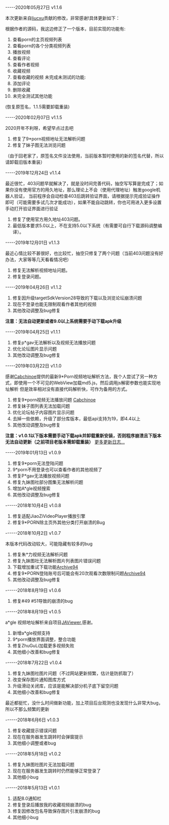 
-----2020年05月27日 v1.1.6

本次更新来自[liucxu](https://github.com/liucxu)贡献的修改，非常感谢!具体更新如下：

根据作者的源码，我这边修正了一个版本，目前实现的功能有:

1. 查看porn的主页视频列表
2. 查看porn的各个分类视频列表
3. 播放视频
4. 查看评论
5. 查看作者视频
6. 收藏视频
7. 查看收藏的视频
未完成未测试的功能:
1. 添加评论
2. 删除收藏
3. 未完全测试其他功能

(恢复原签名，1.1.5需要卸载重装)

-----2020年02月07日 v1.1.5

2020开年不利呀，希望早点过去吧

1. 修复了9*porn视频地址无法解析问题
2. 修复了妹子图无法浏览问题

（由于回老家了，原签名文件没法使用，当前版本暂时使用的新的签名代替，所以请卸载旧版本重装）

-----2019年12月24日 v1.1.4

最近很忙，403问题早就解决了，就是没时间完善代码，抽空写写算是完成了；如果你没有使用官方的用久地址，那么理论上不会（使用代理地址）触发google机器人验证，
当前程序会自动检查403后跳转验证界面，请根据提示完成验证操作即可（可能需要多试几次才能成功），如果不能自动跳转，你也可用进入更多设置手动打开验证界面进行验证

1. 修复了使用官方用久地址403问题。
2. 最低版本要求5.0以上，不在支持5.0以下系统（有需要可自行下载源码调整编译）。


-----2019年12月01日 v1.1.3

最近心情比较不甚很好，也比较忙，抽空只修复了两个问题（当前403问题没有好办法，大家等等几天看看情况吧）

1. 修复无法解析视频地址问题。
2. 修复登录问题。

-----2019年04月26日 v1.1.2

1. 修复因升级targetSdkVersion28导致的下载以及浏览论坛崩溃问题
2. 现在不登录也能无限制观看作者其他的视频
3. 其他改动调整及bug修复


**注意：无法自动更新或者9.0以上系统需要手动下载apk升级**

-----2019年04月25日 v1.1.1

1. 修复p*gav无法解析以及视频无法播放问题
2. 优化论坛图片显示问题
3. 其他改动调整及bug修复


-----2019年03月22日 v1.1.0

感谢[Cabchinoe](https://github.com/Cabchinoe)提供的最新9*Porn视频地址解析方法，我个人尝试了另一种方式，即使用一个不可见的WebView加载md5.js，然后调用js解密参数也能实现地址解析
但是效率相对没有直接代码解析快，可作为备用的方式。

1. 修复9*porn视频无法播放问题 [Cabchinoe](https://github.com/Cabchinoe)
2. 修复妹子图列表无法加载问题
3. 优化论坛帖子内容图片显示问题
4. 去掉一些依赖，升级了部分库版本，最低api支持为19，即4.4以上
6. 其他改动调整及bug修复


**注意：v1.0.1以下版本需要手动下载apk并卸载重新安装，否则程序崩溃且下版本无法自动更新（之前项目老版本需卸载重装）**
[更多更新日志...](https://github.com/techGay/v9porn/blob/master/UPGRADE_LOG.md)


-----2019年01月13日 v1.0.9

1. 修复9*porn无法登陆问题
2. 9*porn不用登录也可以查看作者的其他视频了
3. 修复P*gav无法播放视频问题
4. 修复九妹图社部分图集无法解析问题
5. 增加A*gle视频搜索
6. 其他改动调整及bug修复

------2018年10月4日 v1.0.8
1. 修复适配JiaoZiVideoPlayer播放引擎
2. 修复9*PORN除主页外其他分类打开崩溃的Bug

------2018年10月2日 v1.0.7

本版本代码改动较大，可能隐藏有较多的bug

1. 修复朱*力视频无法解析问题
2. 修复九妹图社无法解析图片列表图片错误问题
3. 下载增加重试下载功能[Archive94](https://github.com/Archive94)
4. 修复9*PORN登陆账号后可能会有20次观看次数限制问题[Archive94](https://github.com/Archive94)
5. 其他改动调整及bug修复

------2018年8月19日 v1.0.6

1. 修复#49 #51导致的崩溃的bug

------2018年8月19日 v1.0.5

a*gle 视频地址解析来自项目[JAViewer](https://github.com/SplashCodes/JAViewer),感谢。

1. 新增a*gle视频支持
2. 9*porn播放界面调整，整合功能
3. 修复ZhuGuLi加载更多视频失败
4. 其他细小改善和bug修复


------2018年7月22日 v1.0.4
1. 修复九妹图社图片问题（不过网站更新频繁，估计是防抓取了）
2. 改变保存图片通知图库方式
3. 升级滑动关闭库，应该是能解决部分机子底下留空问题
4. 其他细小改善和bug修复

最近都挺忙，没什么时间做新功能，加上项目后台观测也没发现什么非常大bug，所以不那么频繁的更新

------2018年6月6日 v1.0.3

1. 修复收藏提示错误问题
2. 现在在服务器发生跳转时会弹窗提示
3. 其他细小调整或者bug

------2018年5月18日 v1.0.2

1. 修复九妹图社图片无法加载问题
2. 现在在服务器发生跳转时仍然能够正常登录了
3. 其他细小bug

------2018年5月13日 v1.0.1
1. 适配8.0通知栏
2. 修复登录后播放我的收藏视频崩溃的bug
3. 修复因修改包名导致保存图片引发崩溃的bug
4. 其他细小bug